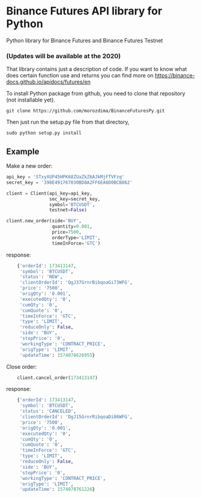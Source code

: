 # Binance Futures API library for Python
Python library for Binance Futures and Binance Futures Testnet

### (Updates will be available at the 2020)

That library contains just a description of code.
If you want to know what does certain function use and returns you can find more on
    https://binance-docs.github.io/apidocs/futures/en

To install Python package from github, you need to clone that repository (not installable yet).

    git clone https://github.com/morozdima/BinanceFuturesPy.git
Then just run the setup.py file from that directory,

    sudo python setup.py install

## Example
Make a new order:

```python
api_key = 'STxyXUP45HPK68ZUaZkZ6AJkMjFTVFzq'
secret_key = '398E491767030BD8A2FF6EA6D0BCB862'

client = Client(api_key=api_key, 
                sec_key=secret_key,
                symbol='BTCUSDT',
                testnet=False)

client.new_order(side='BUY',
                 quantity=0.001,
                 price=7500,
                 orderType='LIMIT',
                 timeInForce='GTC')
```

response:
```python
    {'orderId': 173413147,
     'symbol': 'BTCUSDT',
     'status': 'NEW',
     'clientOrderId': 'QgJ37GrnrBibqoaGi73WFG',
     'price': '7500',
     'origQty': '0.001',
     'executedQty': '0',
     'cumQty': '0',
     'cumQuote': '0',
     'timeInForce': 'GTC',
     'type': 'LIMIT',
     'reduceOnly': False,
     'side': 'BUY',
     'stopPrice': '0',
     'workingType': 'CONTRACT_PRICE',
     'origType': 'LIMIT',
     'updateTime': 1574078626955}
```
Close order:
```python
    client.cancel_order(173413147)
```
response:
```python
    {'orderId': 173413147,
     'symbol': 'BTCUSDT',
     'status': 'CANCELED',
     'clientOrderId': 'DgJ15GrnrRibqoaDi86WFG',
     'price': '7500',
     'origQty': '0.001',
     'executedQty': '0',
     'cumQty': '0',
     'cumQuote': '0',
     'timeInForce': 'GTC',
     'type': 'LIMIT',
     'reduceOnly': False,
     'side': 'BUY',
     'stopPrice': '0',
     'workingType': 'CONTRACT_PRICE',
     'origType': 'LIMIT',
     'updateTime': 1574078761226}
  ```
